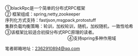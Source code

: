 ①blackRpc是一个简单的分布式RPC框架                                                                                                           
②   框架组成：spring,netty,zookeeper                                                                                                       
    序列化方式支持：fastjson,msgpack,protostuff                                                                                             
    集群负载均衡策略：轮训，加权轮训，随机，加权随机，一致性哈希                                                                                 
③该框架比较适合初探分布式RPC原理的读者。                                                                                                      
④支持spring多种作用域

笔者邮箱地址：2362910894@qq.com
